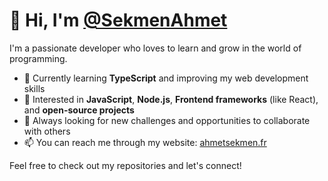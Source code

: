 # 👋 Hi, I'm [@SekmenAhmet](https://github.com/SekmenAhmet)

I'm a passionate developer who loves to learn and grow in the world of programming.

- 🌱 Currently learning **TypeScript** and improving my web development skills
- 👀 Interested in **JavaScript**, **Node.js**, **Frontend frameworks** (like React), and **open-source projects**
- 🚀 Always looking for new challenges and opportunities to collaborate with others
- 📫 You can reach me through my website: [ahmetsekmen.fr](https://ahmetsekmen.fr)

Feel free to check out my repositories and let's connect!
